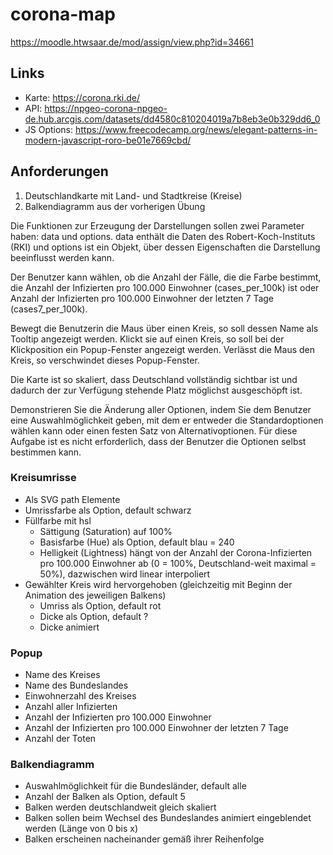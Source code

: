 # corona-map

https://moodle.htwsaar.de/mod/assign/view.php?id=34661

## Links

* Karte: https://corona.rki.de/
* API: https://npgeo-corona-npgeo-de.hub.arcgis.com/datasets/dd4580c810204019a7b8eb3e0b329dd6_0
* JS Options: https://www.freecodecamp.org/news/elegant-patterns-in-modern-javascript-roro-be01e7669cbd/

## Anforderungen

1. Deutschlandkarte mit Land- und Stadtkreise (Kreise)
2. Balkendiagramm aus der vorherigen Übung

Die Funktionen zur Erzeugung der Darstellungen sollen zwei Parameter haben: data und options. data enthält die Daten des Robert-Koch-Instituts (RKI) und options ist ein Objekt, über dessen Eigenschaften die Darstellung beeinflusst werden kann.

Der Benutzer kann wählen, ob die Anzahl der Fälle, die die Farbe bestimmt, die Anzahl der Infizierten pro 100.000 Einwohner (cases_per_100k) ist oder Anzahl der Infizierten pro 100.000 Einwohner der letzten 7 Tage (cases7_per_100k).

Bewegt die Benutzerin die Maus über einen Kreis, so soll dessen Name als Tooltip angezeigt werden. Klickt sie auf einen Kreis, so soll bei der Klickposition ein Popup-Fenster angezeigt werden. Verlässt die Maus den Kreis, so verschwindet dieses Popup-Fenster.

Die Karte ist so skaliert, dass Deutschland vollständig sichtbar ist und dadurch der zur Verfügung stehende Platz möglichst ausgeschöpft ist.

Demonstrieren Sie die Änderung aller Optionen, indem Sie dem Benutzer eine Auswahlmöglichkeit geben, mit dem er entweder die Standardoptionen wählen kann oder einen festen Satz von Alternativoptionen. Für diese Aufgabe ist es nicht erforderlich, dass der Benutzer die Optionen selbst bestimmen kann.

### Kreisumrisse

* Als SVG path Elemente
* Umrissfarbe als Option, default schwarz
* Füllfarbe mit hsl
  * Sättigung (Saturation) auf 100%
  * Basisfarbe (Hue) als Option, default blau = 240
  * Helligkeit (Lightness) hängt von der Anzahl der Corona-Infizierten pro 100.000 Einwohner ab (0 = 100%, Deutschland-weit maximal = 50%), dazwischen wird linear interpoliert
* Gewählter Kreis wird hervorgehoben (gleichzeitig mit Beginn der Animation des jeweiligen Balkens)
  * Umriss als Option, default rot
  * Dicke als Option, default ?
  * Dicke animiert

### Popup

* Name des Kreises
* Name des Bundeslandes
* Einwohnerzahl des Kreises
* Anzahl aller Infizierten
* Anzahl der Infizierten pro 100.000 Einwohner
* Anzahl der Infizierten pro 100.000 Einwohner der letzten 7 Tage
* Anzahl der Toten

### Balkendiagramm

* Auswahlmöglichkeit für die Bundesländer, default alle
* Anzahl der Balken als Option, default 5
* Balken werden deutschlandweit gleich skaliert
* Balken sollen beim Wechsel des Bundeslandes animiert eingeblendet werden (Länge von 0 bis x)
* Balken erscheinen nacheinander gemäß ihrer Reihenfolge
